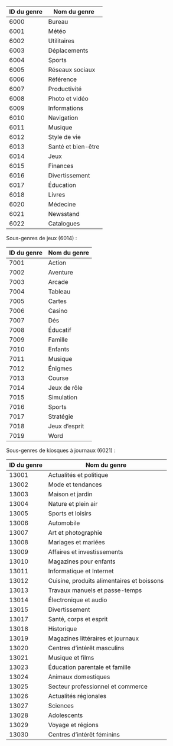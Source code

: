|ID du genre|Nom du genre|
|---|---|
|6000|Bureau|
|6001|Météo|
|6002|Utilitaires|
|6003|Déplacements|
|6004|Sports|
|6005|Réseaux sociaux|
|6006|Référence|
|6007|Productivité|
|6008|Photo et vidéo|
|6009|Informations|
|6010|Navigation|
|6011|Musique|
|6012|Style de vie|
|6013|Santé et bien-être|
|6014|Jeux|
|6015|Finances|
|6016|Divertissement|
|6017|Éducation|
|6018|Livres|
|6020|Médecine|
|6021|Newsstand|
|6022|Catalogues|

Sous-genres de jeux (6014) :

|ID du genre|Nom du genre|
|---|---|
|7001|Action|
|7002|Aventure|
|7003|Arcade|
|7004|Tableau|
|7005|Cartes|
|7006|Casino|
|7007|Dés|
|7008|Éducatif|
|7009|Famille|
|7010|Enfants|
|7011|Musique|
|7012|Énigmes|
|7013|Course|
|7014|Jeux de rôle|
|7015|Simulation|
|7016|Sports|
|7017|Stratégie|
|7018|Jeux d’esprit|
|7019|Word|

Sous-genres de kiosques à journaux (6021) :

|ID du genre|Nom du genre|
|---|---|
|13001|Actualités et politique|
|13002|Mode et tendances|
|13003|Maison et jardin|
|13004|Nature et plein air|
|13005|Sports et loisirs|
|13006|Automobile|
|13007|Art et photographie|
|13008|Mariages et mariées|
|13009|Affaires et investissements|
|13010|Magazines pour enfants|
|13011|Informatique et Internet|
|13012|Cuisine, produits alimentaires et boissons|
|13013|Travaux manuels et passe-temps|
|13014|Électronique et audio|
|13015|Divertissement|
|13017|Santé, corps et esprit|
|13018|Historique|
|13019|Magazines littéraires et journaux|
|13020|Centres d’intérêt masculins|
|13021|Musique et films|
|13023|Éducation parentale et famille|
|13024|Animaux domestiques|
|13025|Secteur professionnel et commerce|
|13026|Actualités régionales|
|13027|Sciences|
|13028|Adolescents|
|13029|Voyage et régions|
|13030|Centres d’intérêt féminins|

